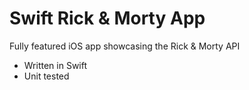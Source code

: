 # Swift Rick & Morty App

Fully featured iOS app showcasing the Rick & Morty API

- Written in Swift 
- Unit tested 